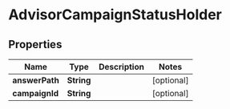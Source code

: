 
# AdvisorCampaignStatusHolder

## Properties
Name | Type | Description | Notes
------------ | ------------- | ------------- | -------------
**answerPath** | **String** |  |  [optional]
**campaignId** | **String** |  |  [optional]



